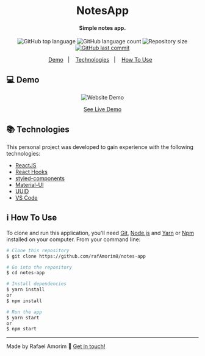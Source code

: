 <h1 align="center">
    NotesApp
</h1>

<h4 align="center">
  Simple notes app.
</h4>
<p align="center">
  <img alt="GitHub top language" src="https://img.shields.io/github/languages/top/rafAmorim8/notes-app">

  <img alt="GitHub language count" src="https://img.shields.io/github/languages/count/rafAmorim8/notes-app">

  <img alt="Repository size" src="https://img.shields.io/github/repo-size/rafAmorim8/notes-app">
  <a href="https://github.com/rafAmorim8/notes-appr/commits/master">
    <img alt="GitHub last commit" src="https://img.shields.io/github/last-commit/rafAmorim8/notes-app">  
  </a>
</p>

<p align="center">
  <a href="#computer-demo">Demo</a>&nbsp;&nbsp;&nbsp;|&nbsp;&nbsp;&nbsp;
  <a href="#books-technologies">Technologies</a>&nbsp;&nbsp;&nbsp;|&nbsp;&nbsp;&nbsp;
  <a href="#information_source-how-to-use">How To Use</a>&nbsp;&nbsp;&nbsp;
</p>

## :computer: Demo
<p id="demo" align="center">
  <img alt="Website Demo" src="https://res.cloudinary.com/dokwfizst/image/upload/c_scale,w_553/v1588804503/rafAmorim/codePartner.gif">
</p>
<p align="center">
<a href="https://raffcode.com/projects/codePartner/index.php">See Live Demo</a>
</p>

## :books: Technologies

This personal project was developed to gain experience with the following technologies:

- [ReactJS](https://reactjs.org/)
- [React Hooks](https://reactjs.org/docs/hooks-intro.html)
- [styled-components](https://www.styled-components.com/)
- [Material-UI](https://material-ui.com/)
- [UUID](https://www.npmjs.com/package/uuid)
- [VS Code](https://code.visualstudio.com/)

## :information_source: How To Use

To clone and run this application, you'll need [Git](https://git-scm.com), [Node.js](https://nodejs.org/) and [Yarn](https://yarnpkg.com/) or [Npm](https://www.npmjs.com/) installed on your computer. From your command line:

```bash
# Clone this repository
$ git clone https://github.com/rafAmorim8/notes-app

# Go into the repository
$ cd notes-app

# Install dependencies
$ yarn install
or
$ npm install

# Run the app
$ yarn start
or
$ npm start
```

---
Made by Rafael Amorim :wave: [Get in touch!](https://www.linkedin.com/in/rafael-manacero-amorim/)